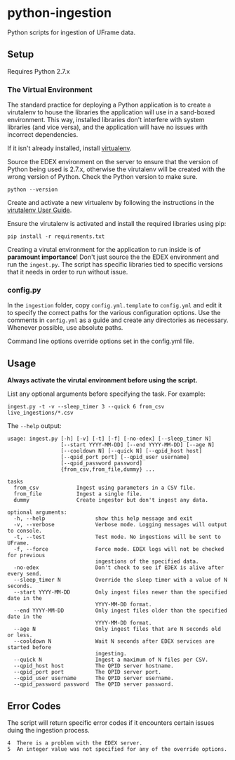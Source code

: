 # python-ingestion
Python scripts for ingestion of UFrame data.

## Setup 
Requires Python 2.7.x

### The Virtual Environment
The standard practice for deploying a Python application is to create a virutalenv to house the libraries the application will use in a sand-boxed environment. This way, installed libraries don't interfere with system libraries (and vice versa), and the application will have no issues with incorrect dependencies.

If it isn't already installed, install [virtualenv](https://virtualenv.pypa.io/en/latest/).

Source the EDEX environment on the server to ensure that the version of Python being used is 2.7.x, otherwise the virutalenv will be created with the wrong version of Python. Check the Python version to make sure.

    python --version

Create and activate a new virtualenv by following the instructions in the [virutalenv User Guide](https://virtualenv.pypa.io/en/latest/userguide.html).

Ensure the virutalenv is activated and install the required libraries using pip:

    pip install -r requirements.txt

Creating a virutal environment for the application to run inside is of **paramount importance**! Don't just source the the EDEX environment and run the ```ingest.py```. The script has specific libraries tied to specific versions that it needs in order to run without issue.


### config.py

In the ```ingestion``` folder, copy ```config.yml.template``` to ```config.yml``` and edit it to specify the correct paths for the various configuration options. Use the comments in ```config.yml``` as a guide and create any directories as necessary. Whenever possible, use absolute paths.

Command line options override options set in the config.yml file.

## Usage

**Always activate the virutal environment before using the script.**

List any optional arguments before specifying the task. For example:

```ingest.py -t -v --sleep_timer 3 --quick 6 from_csv live_ingestions/*.csv```

The ```--help``` output:

    usage: ingest.py [-h] [-v] [-t] [-f] [-no-edex] [--sleep_timer N]
                     [--start YYYY-MM-DD] [--end YYYY-MM-DD] [--age N]
                     [--cooldown N] [--quick N] [--qpid_host host]
                     [--qpid_port port] [--qpid_user username]
                     [--qpid_password password]
                     {from_csv,from_file,dummy} ...

    tasks
      from_csv            Ingest using parameters in a CSV file.
      from_file           Ingest a single file.
      dummy               Create ingestor but don't ingest any data.
    
    optional arguments:
      -h, --help                show this help message and exit
      -v, --verbose             Verbose mode. Logging messages will output to console.
      -t, --test                Test mode. No ingestions will be sent to UFrame.
      -f, --force               Force mode. EDEX logs will not be checked for previous
                                ingestions of the specified data.
      -no-edex                  Don't check to see if EDEX is alive after every send.
      --sleep_timer N           Override the sleep timer with a value of N seconds.
      --start YYYY-MM-DD        Only ingest files newer than the specified date in the
                                YYYY-MM-DD format.
      --end YYYY-MM-DD          Only ingest files older than the specified date in the
                                YYYY-MM-DD format.
      --age N                   Only ingest files that are N seconds old or less.
      --cooldown N              Wait N seconds after EDEX services are started before
                                ingesting.
      --quick N                 Ingest a maximum of N files per CSV.
      --qpid_host host          The QPID server hostname.
      --qpid_port port          The QPID server port.
      --qpid_user username      The QPID server username.
      --qpid_password password  The QPID server password.
    


## Error Codes
The script will return specific error codes if it encounters certain issues duing the ingestion process.

    4  There is a problem with the EDEX server.
    5  An integer value was not specified for any of the override options.

